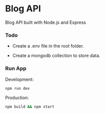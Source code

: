 # Blog API

Blog API built with Node.js and Express

### Todo

- Create a .env file in the root folder.

- Create a mongodb collection to store data.

### Run App

Development:

```sh
npm run dev
```

Production:

```sh
npm build && npm start
```
